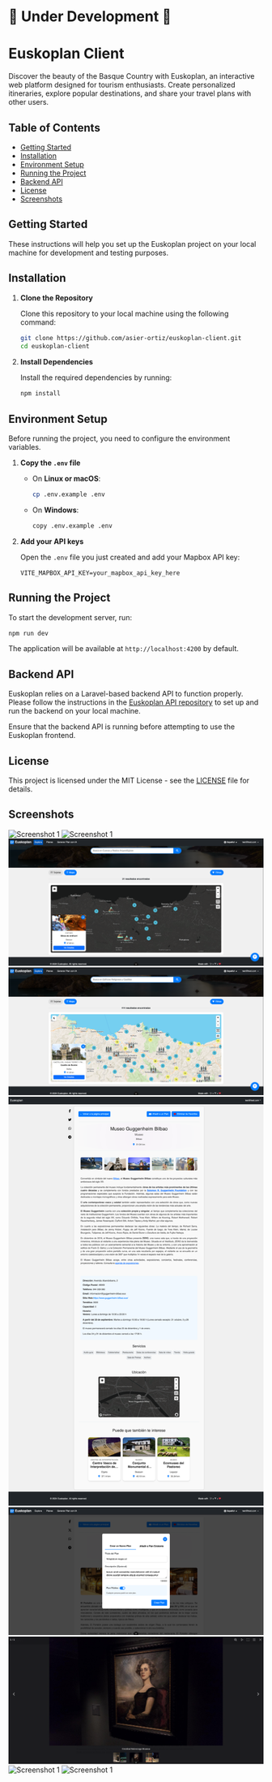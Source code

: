 # 🚧 Under Development 🚧

# Euskoplan Client

Discover the beauty of the Basque Country with Euskoplan, an interactive web platform designed for tourism enthusiasts. Create personalized itineraries, explore popular destinations, and share your travel plans with other users.

## Table of Contents

- [Getting Started](#getting-started)
- [Installation](#installation)
- [Environment Setup](#environment-setup)
- [Running the Project](#running-the-project)
- [Backend API](#backend-api)
- [License](#license)
- [Screenshots](#screenshots)

## Getting Started

These instructions will help you set up the Euskoplan project on your local machine for development and testing purposes.

## Installation

1. **Clone the Repository**

   Clone this repository to your local machine using the following command:

   ```bash
   git clone https://github.com/asier-ortiz/euskoplan-client.git
   cd euskoplan-client
   ```

2. **Install Dependencies**

   Install the required dependencies by running:

   ```bash
   npm install
   ```

## Environment Setup

Before running the project, you need to configure the environment variables.

1. **Copy the `.env` file**

    - On **Linux or macOS**:

      ```bash
      cp .env.example .env
      ```

    - On **Windows**:

      ```bash
      copy .env.example .env
      ```

2. **Add your API keys**

   Open the `.env` file you just created and add your Mapbox API key:

   ```plaintext
   VITE_MAPBOX_API_KEY=your_mapbox_api_key_here
   ```

## Running the Project

To start the development server, run:

```bash
npm run dev
```

The application will be available at `http://localhost:4200` by default.

## Backend API

Euskoplan relies on a Laravel-based backend API to function properly. Please follow the instructions in the [Euskoplan API repository](https://github.com/asier-ortiz/euskoplan-api) to set up and run the backend on your local machine.

Ensure that the backend API is running before attempting to use the Euskoplan frontend.

## License

This project is licensed under the MIT License - see the [LICENSE](LICENSE) file for details.

## Screenshots

![Screenshot 1](./screenshots/screenshot-1.png)
![Screenshot 1](./screenshots/screenshot-2.png)
![Screenshot 1](./screenshots/screenshot-3.png)
![Screenshot 1](./screenshots/screenshot-4.png)
![Screenshot 1](./screenshots/screenshot-5.png)
![Screenshot 1](./screenshots/screenshot-6.png)
![Screenshot 1](./screenshots/screenshot-7.png)
![Screenshot 1](./screenshots/screenshot-8.png)
![Screenshot 1](./screenshots/screenshot-9.png)
